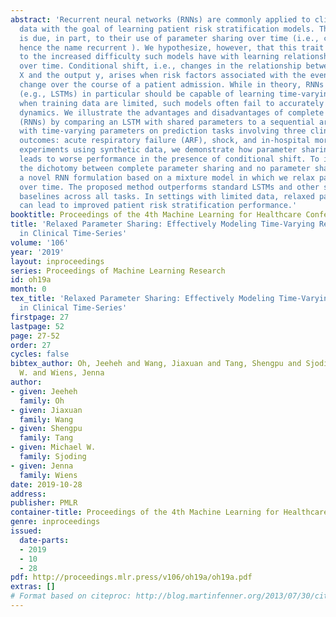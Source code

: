 ```yaml
---
abstract: 'Recurrent neural networks (RNNs) are commonly applied to clinical time-series
  data with the goal of learning patient risk stratification models. Their effectiveness
  is due, in part, to their use of parameter sharing over time (i.e., cells are repeated
  hence the name recurrent ). We hypothesize, however, that this trait also contributes
  to the increased difficulty such models have with learning relationships that change
  over time. Conditional shift, i.e., changes in the relationship between the input
  X and the output y, arises when risk factors associated with the event of interest
  change over the course of a patient admission. While in theory, RNNs and gated RNNs
  (e.g., LSTMs) in particular should be capable of learning time-varying relationships,
  when training data are limited, such models often fail to accurately capture these
  dynamics. We illustrate the advantages and disadvantages of complete parameter sharing
  (RNNs) by comparing an LSTM with shared parameters to a sequential architecture
  with time-varying parameters on prediction tasks involving three clinically-relevant
  outcomes: acute respiratory failure (ARF), shock, and in-hospital mortality. In
  experiments using synthetic data, we demonstrate how parameter sharing in LSTMs
  leads to worse performance in the presence of conditional shift. To improve upon
  the dichotomy between complete parameter sharing and no parameter sharing, we propose
  a novel RNN formulation based on a mixture model in which we relax parameter sharing
  over time. The proposed method outperforms standard LSTMs and other state-of-the-art
  baselines across all tasks. In settings with limited data, relaxed parameter sharing
  can lead to improved patient risk stratification performance.'
booktitle: Proceedings of the 4th Machine Learning for Healthcare Conference
title: 'Relaxed Parameter Sharing: Effectively Modeling Time-Varying Relationships
  in Clinical Time-Series'
volume: '106'
year: '2019'
layout: inproceedings
series: Proceedings of Machine Learning Research
id: oh19a
month: 0
tex_title: 'Relaxed Parameter Sharing: Effectively Modeling Time-Varying Relationships
  in Clinical Time-Series'
firstpage: 27
lastpage: 52
page: 27-52
order: 27
cycles: false
bibtex_author: Oh, Jeeheh and Wang, Jiaxuan and Tang, Shengpu and Sjoding, Michael
  W. and Wiens, Jenna
author:
- given: Jeeheh
  family: Oh
- given: Jiaxuan
  family: Wang
- given: Shengpu
  family: Tang
- given: Michael W.
  family: Sjoding
- given: Jenna
  family: Wiens
date: 2019-10-28
address: 
publisher: PMLR
container-title: Proceedings of the 4th Machine Learning for Healthcare Conference
genre: inproceedings
issued:
  date-parts:
  - 2019
  - 10
  - 28
pdf: http://proceedings.mlr.press/v106/oh19a/oh19a.pdf
extras: []
# Format based on citeproc: http://blog.martinfenner.org/2013/07/30/citeproc-yaml-for-bibliographies/
---
```

